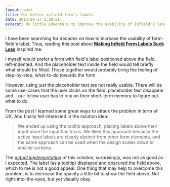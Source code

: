 ```yaml
---
layout: post
title: For better infield form's labels
date: 2013-06-17 1:19:51
excerpt: My little adventure to improve the usability of infield's labels.
---
```


I have been searching for decades on how to increase the usability of form-field's label. Thus, reading this post about [**Making Infield Form Labels Suck Less**](http://viget.com/inspire/making-infield-form-labels-suck-less) inspired me.

I myself would prefer a form with field's label positioned above the field, left-indented. And the placeholder text inside the field would tell briefly what should be filled. Those together would probably bring the feeling of step-by-step, what-to-do towards the form.

However, using just the placeholder text are not really usable. There will be some use-cases that the user clicks on the field, placeholder text disappear and... our fellow user has to rely on their short-term memory to figure out what to do.

From the post I learned some great ways to attack the problem in term of UX. And finally felt interested in the solution idea:

> We ended up using the tooltip approach, placing labels above their input once the input has focus. We liked this approach because the active input labels are clearly distinct from other form elements, and the same approach can be used when the design scales down to smaller screens.

The [*actual implementation*](http://viget.com/inspire/making-infield-form-labels-suck-less-2) of this solution, surprisingly, was not as good as I expected. The label (as a tooltip) displayed and obscured the field above, which to me is not a good appeal. One thing that may help to overcome this problem, is to decrease the opacity a little bit to show the field above. Not right-into-the-eyes, but yet visually okay.
